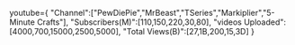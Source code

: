 youtube={
    "Channel":["PewDiePie","MrBeast","TSeries","Markiplier","5-Minute Crafts"],
    "Subscribers(M)":[110,150,220,30,80],
    "videos Uploaded":[4000,700,15000,2500,5000],
    "Total Views(B)":[27,1B,200,15,3D]
}